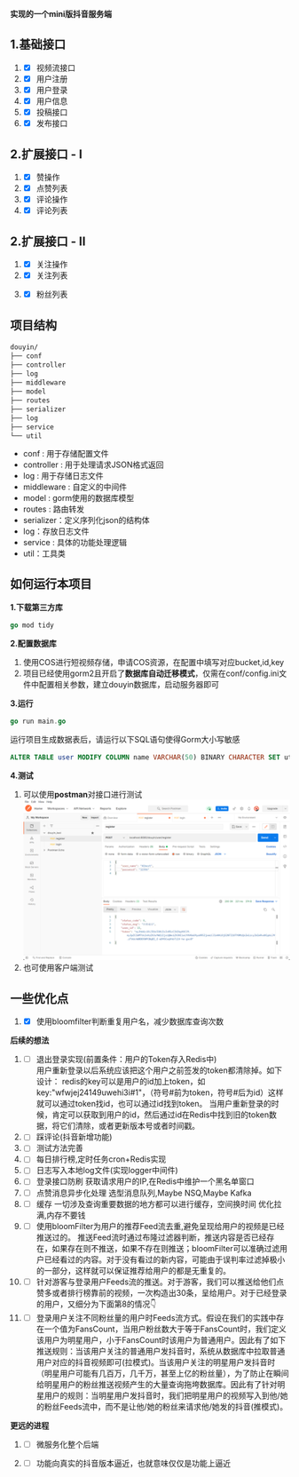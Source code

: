 **实现的一个mini版抖音服务端**

## 1.基础接口
   1. - [x]  视频流接口   
   2. - [x]  用户注册
   3. - [x]  用户登录      
   4. - [x]  用户信息   
   5. - [x]  投稿接口
   6. - [x]  发布接口

## 2.扩展接口 - I
   1. - [x]  赞操作
   1. - [x]  点赞列表
   2. - [x]  评论操作
   3. - [x]  评论列表
   
## 2.扩展接口 - II
   1. - [x]  关注操作
   1. - [x]  关注列表
   2. - [x]  粉丝列表




## 项目结构

```shell
douyin/
├── conf
├── controller
├── log
├── middleware
├── model
├── routes
├── serializer
├── log
├── service
└── util
```

- conf : 用于存储配置文件
- controller : 用于处理请求JSON格式返回
- log : 用于存储日志文件
- middleware : 自定义的中间件
- model : gorm使用的数据库模型
- routes : 路由转发
- serializer：定义序列化json的结构体
- log：存放日志文件
- service : 具体的功能处理逻辑
- util：工具类


## 如何运行本项目

**1.下载第三方库**
```go
go mod tidy
```
**2.配置数据库**
1. 使用COS进行短视频存储，申请COS资源，在配置中填写对应bucket,id,key
2. 项目已经使用gorm2且开启了**数据库自动迁移模式**，仅需在conf/config.ini文件中配置相关参数，建立douyin数据库，启动服务器即可

**3.运行**
```go
go run main.go
```
运行项目生成数据表后，请运行以下SQL语句使得Gorm大小写敏感
```SQL
ALTER TABLE user MODIFY COLUMN name VARCHAR(50) BINARY CHARACTER SET utf8 COLLATE utf8_bin DEFAULT NULL;
```
**4.测试**
1. 可以使用**postman**对接口进行测试
![postman](docs/postman.png)
1. 也可使用客户端测试


## 一些优化点
1. - [x] 使用bloomfilter判断重复用户名，减少数据库查询次数 


**后续的想法**
1. - [ ] 退出登录实现(前置条件：用户的Token存入Redis中)  
用户重新登录以后系统应该把这个用户之前签发的token都清除掉。如下设计：
redis的key可以是用户的id加上token，如key:"wfwjej24149uwehi3i#1"，（符号#前为token，符号#后为id）这样就可以通过token找id，也可以通过id找到token。
当用户重新登录的时候，肯定可以获取到用户的id，然后通过id在Redis中找到旧的token数据，将它们清除，或者更新版本号或者时间戳。
2. - [ ] 踩评论(抖音新增功能)
3. - [ ] 测试方法完善
4. - [ ] 每日排行榜,定时任务cron+Redis实现
5. - [ ] 日志写入本地log文件(实现logger中间件)
6. - [ ] 登录接口防刷  获取请求用户的IP,在Redis中维护一个黑名单窗口
7. - [ ] 点赞消息异步化处理  选型消息队列,Maybe NSQ,Maybe Kafka
8. - [ ] 缓存  一切涉及查询重要数据的地方都可以进行缓存，空间换时间 优化拉满,内存不要钱
9. - [ ] 使用bloomFilter为用户的推荐Feed流去重,避免呈现给用户的视频是已经推送过的。
推送Feed流时通过布隆过滤器判断，推送内容是否已经存在，如果存在则不推送，如果不存在则推送；bloomFilter可以准确过滤用户已经看过的内容。对于没有看过的新内容，可能由于误判率过滤掉极小的一部分，这样就可以保证推荐给用户的都是无重复的。
7. - [ ] 针对游客与登录用户Feeds流的推送。对于游客，我们可以推送给他们点赞多或者排行榜靠前的视频，一次构造出30条，呈给用户。对于已经登录的用户，又细分为下面第8的情况👇
8. - [ ] 登录用户关注不同粉丝量的用户时Feeds流方式。假设在我们的实践中存在一个值为FansCount，当用户粉丝数大于等于FansCount时，我们定义该用户为明星用户，小于FansCount时该用户为普通用户。因此有了如下推送规则：当该用户关注的普通用户发抖音时，系统从数据库中拉取普通用户对应的抖音视频即可(拉模式)。当该用户关注的明星用户发抖音时（明星用户可能有几百万，几千万，甚至上亿的粉丝量），为了防止在瞬间给明星用户的粉丝推送视频产生的大量查询拖垮数据库。因此有了针对明星用户的规则：当明星用户发抖音时，我们把明星用户的视频写入到他/她的粉丝Feeds流中，而不是让他/她的粉丝来请求他/她发的抖音(推模式)。

**更远的进程**
1. - [ ] 微服务化整个后端
2. - [ ] 功能向真实的抖音版本逼近，也就意味仅仅是功能上逼近



